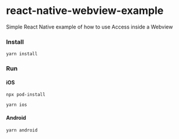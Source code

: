 # react-native-webview-example

Simple React Native example of how to use Access inside a Webview

### Install

`yarn install`

### Run

#### iOS

`npx pod-install`

`yarn ios`

#### Android

`yarn android`
